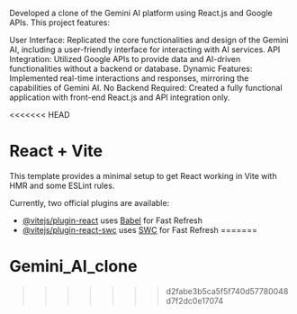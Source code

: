 
Developed a clone of the Gemini AI platform using React.js and Google APIs. This project features:

User Interface: Replicated the core functionalities and design of the Gemini AI, including a user-friendly interface for interacting with AI services.
API Integration: Utilized Google APIs to provide data and AI-driven functionalities without a backend or database.
Dynamic Features: Implemented real-time interactions and responses, mirroring the capabilities of Gemini AI.
No Backend Required: Created a fully functional application with front-end React.js and API integration only.

<<<<<<< HEAD
# React + Vite

This template provides a minimal setup to get React working in Vite with HMR and some ESLint rules.

Currently, two official plugins are available:

- [@vitejs/plugin-react](https://github.com/vitejs/vite-plugin-react/blob/main/packages/plugin-react/README.md) uses [Babel](https://babeljs.io/) for Fast Refresh
- [@vitejs/plugin-react-swc](https://github.com/vitejs/vite-plugin-react-swc) uses [SWC](https://swc.rs/) for Fast Refresh
=======
# Gemini_AI_clone
>>>>>>> d2fabe3b5ca5f5f740d57780048d7f2dc0e17074
